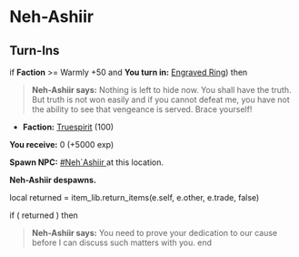# Neh-Ashiir
## Turn-Ins




if **Faction** >= Warmly +50 and  **You turn in:** [Engraved Ring](/item/1681)) then


>**Neh-Ashiir says:** Nothing is left to hide now. You shall have the truth. But truth is not won easily and if you cannot defeat me, you have not the ability to see that vengeance is served. Brace yourself!


* __Faction:__ [Truespirit](/faction/404) (100)


 **You receive:** 0 (+5000 exp)


**Spawn NPC:**  [\#Neh\`Ashiir ](/npc/90012) at this location.


**Neh-Ashiir despawns.**

local returned = item_lib.return_items(e.self, e.other, e.trade, false)

if ( returned ) then


>**Neh-Ashiir says:** You need to prove your dedication to our cause before I can discuss such matters with you.
end
